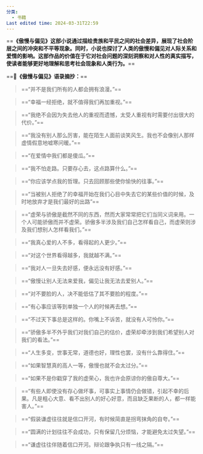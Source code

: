 ```yaml
---
分类:
  - 书籍
Last edited time: 2024-03-31T22:59
---
```

==**《傲慢与偏见》这部小说通过描绘贵族和平民之间的社会差异，展现了社会阶层之间的冲突和不平等现象。同时，小说也探讨了人类的傲慢和偏见对人际关系和爱情的影响。这部作品的价值在于它对社会问题的深刻洞察和对人性的真实描写，使读者能够更好地理解和思考社会现象和人类行为。**==

==**📖《傲慢与偏见》语录摘抄：**==

  

> ==“并不是我们所有的人都会拥有浪漫。”==

> ==“幸福一经拒绝，就不值得我们再加重视。”==

> ==“我绝不会因为失去他人的重视而遗憾，太受人重视有时需要付出很大的代价。”==

> ==“我没有别人那么厉害，能在陌生人面前谈笑风生。我也不会像别人那样虚情假意地嘘寒问暖。”==

> ==“在爱情中我们都是傻瓜。”==

> ==“我不怕走路。只要存心去，这点路算什么。”==

> ==“你应该学点我的哲理。只去回顾那些使你愉快的往事。”==

> ==“当被别人拒绝了的幸福开始在我们心目中失去它的某些价值的时候，及时地放弃才是我们最好的出路”==

> ==“虚荣与骄傲是截然不同的东西，然而大家常常把它们当同义词来用。一个人可能骄傲而并不虚荣。骄傲多半涉及我们自己怎样看自己，而虚荣则涉及我们想别人怎样看我们。”==

> ==“我真心爱的人不多，看得起的人更少。”==

> ==“对这个世界看得越多，我就越不满。”==

> ==“我对人一旦失去好感，便永远没有好感。”==

> ==“傲慢让别人无法来爱我，偏见让我无法去爱别人。”==

> ==“对不要脸的人，决不能低估了其不要脸的程度。”==

> ==“有心事应该等到单独一个人的时候再去想。”==

> ==“不过天下事总是这样的。你嘴上不诉苦，就没有人可怜你。”==

> ==“骄傲多半不外乎我们对我们自己的估价，虚荣却牵涉到我们希望别人对我们的看法。”==

> ==“人生多变，世事无常，道德也好，理性也罢，没有什么靠得住。”==

> ==“如果智慧真的高人一等，傲慢也就不会太过分。”==

> ==“如果不是你戳穿了我的虚荣心，我也许会原谅你的傲自尊大。”==

> ==“有些人即使没有存心做坏事，可事实上事情仍会做错，引起不幸的后果。凡是粗心大意、看不出别人的好心好意，而且缺乏果断的人，都一样能害人。”==

> ==“假装谦虚往往就是信口开河，有时候简直是拐弯抹角的自夸。”==

> ==“圆满的计划往往不会成功，只有保留几分烦恼，才能避免太过失望。”==

> ==“谦虚往往伴随着信口开河。辩论跟争执只有一线之隔。”==